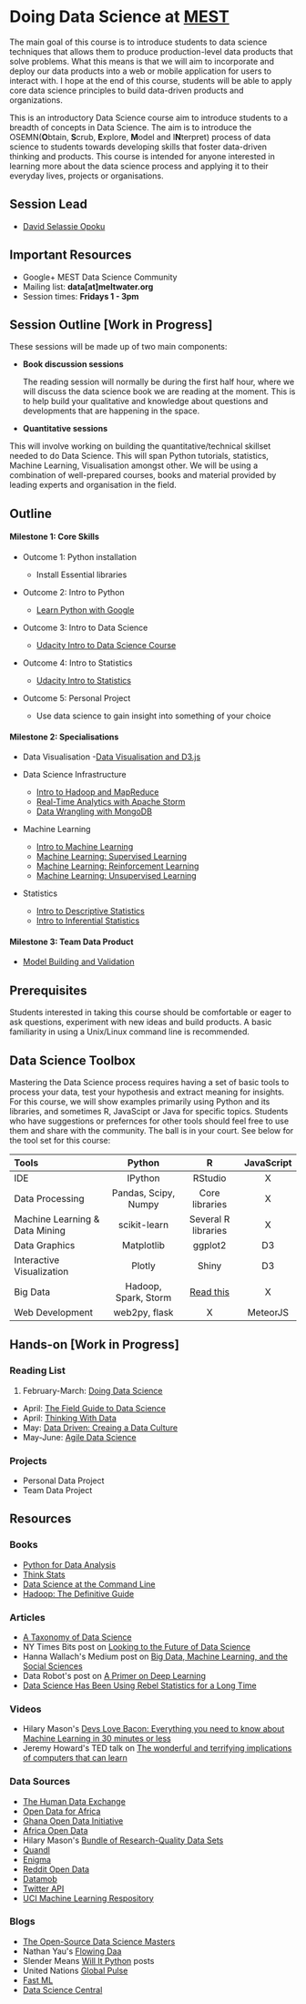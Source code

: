 # Doing Data Science at [MEST](http://www.meltwater.org)


The main goal of this course is to introduce students to data science techniques that allows them to produce production-level data products that solve problems. What this means is that we will aim to incorporate and deploy our data products into a web or mobile application for users to interact with. I hope at the end of this course, students will be able to apply core data science principles to build data-driven products and organizations.


This is an introductory Data Science course aim to introduce students to a breadth of concepts in Data Science. The aim is to introduce the OSEMN(**O**btain, **S**crub, **E**xplore, **M**odel and I**N**terpret) process of data science to students towards developing skills that foster data-driven thinking and products. This course is intended for anyone interested in learning more about the data science process and applying it to their everyday lives, projects or organisations.

## Session Lead
- [David Selassie Opoku](https://www.github.com/sdopoku)

## Important Resources
+ Google+ MEST Data Science Community
+ Mailing list: **data[at]meltwater.org**
+ Session times: **Fridays 1 - 3pm**



## Session Outline [Work in Progress]

  These sessions will be made up of two main components:
  - **Book discussion sessions**

      The reading session will normally be during the first half hour, where we will discuss the data science book we are reading at the moment. This is to help build your qualitative and knowledge about questions and developments that are happening in the space.

  - **Quantitative sessions**

  This will involve working on building the quantitative/technical skillset needed to do Data Science. This will span Python tutorials, statistics, Machine Learning, Visualisation amongst other. We will be using a combination of well-prepared courses, books and material provided by leading experts and organisation in the field.


## Outline

#### Milestone 1: Core Skills
- Outcome 1: Python installation
  - Install Essential libraries


- Outcome 2: Intro to Python
    - [Learn Python with Google](https://developers.google.com/edu/python/)


- Outcome 3: Intro to Data Science
    - [Udacity Intro to Data Science Course](https://www.udacity.com/course/ud359)


- Outcome 4: Intro to Statistics
    - [Udacity Intro to Statistics](https://www.udacity.com/course/st101)


- Outcome 5: Personal Project
  - Use data science to gain insight into something of your choice



#### Milestone 2: Specialisations  
- Data Visualisation
  -[Data Visualisation and D3.js](https://www.udacity.com/course/ud507)

- Data Science Infrastructure
  - [Intro to Hadoop and MapReduce](https://www.udacity.com/course/ud617)
  - [Real-Time Analytics with Apache Storm](https://www.udacity.com/course/ud381)
  - [Data Wrangling with MongoDB](https://www.udacity.com/course/ud032)


- Machine Learning
  - [Intro to Machine Learning](https://www.udacity.com/course/ud120)
  - [Machine Learning: Supervised Learning](https://www.udacity.com/course/ud675)
  - [Machine Learning: Reinforcement Learning](https://www.udacity.com/course/ud820)
  - [Machine Learning: Unsupervised Learning](https://www.udacity.com/course/ud741)


- Statistics
  - [Intro to Descriptive Statistics](https://www.udacity.com/course/ud827)
  - [Intro to Inferential Statistics](https://www.udacity.com/course/ud201)


#### Milestone 3: Team Data Product
- [Model Building and Validation](https://www.udacity.com/course/ud919)





## Prerequisites

Students interested in taking this course should be comfortable or eager to ask questions, experiment with new ideas and build products. A basic familiarity in using a Unix/Linux command line is recommended.

## Data Science Toolbox

Mastering the Data Science process requires having a set of basic tools to process your data, test your hypothesis and extract meaning for insights.  For this course, we will show examples primarily using Python and its libraries, and sometimes R, JavaScipt or Java for specific topics. Students who have suggestions or prefernces for other tools should feel free to use them and share with the community. The ball is in your court. See below for the tool set for this course:

| Tools                             | Python                    | R                          | JavaScript                         |
| :------------------------------- | :-----------------------: | :------------------------: | :--------------------------------: |
| IDE                               | IPython                   | RStudio                    |  X                                 |
| Data Processing                   |  Pandas, Scipy, Numpy     | Core libraries             |  X                                 |
| Machine Learning & Data Mining    | scikit-learn              | Several R libraries        |  X                                 |
| Data Graphics                     | Matplotlib                | ggplot2                    |  D3                                |
| Interactive Visualization         | Plotly                    | Shiny                      |  D3                                |
| Big Data                          | Hadoop, Spark, Storm      | [Read this]                |  X                                 |
| Web  Development                  | web2py, flask             | X                          |  MeteorJS                          |

[Read this]: http://www.r-bloggers.com/five-ways-to-handle-big-data-in-r


## Hands-on [Work in Progress]
### Reading List
1. February-March: [Doing Data Science](http://shop.oreilly.com/product/0636920028529.do)
+ April: [The Field Guide to Data Science](http://www.boozallen.com/insights/2013/11/data-science-field-guide)
+ April: [Thinking With Data](http://shop.oreilly.com/product/0636920029182.do)
+ May: [Data Driven: Creaing a Data Culture](http://www.oreilly.com/data/free/data-driven.csp)
+ May-June: [Agile Data Science](http://shop.oreilly.com/product/0636920025054.do)



### Projects
  + Personal Data Project
  + Team Data Project

## Resources


### Books
+ [Python for Data Analysis](http://shop.oreilly.com/product/0636920023784.do)
+ [Think Stats](http://shop.oreilly.com/product/0636920034094.do)
+ [Data Science at the Command Line](http://datascienceatthecommandline.com/)
+ [Hadoop: The Definitive Guide](http://shop.oreilly.com/product/0636920033448.do)

### Articles
+ [A Taxonomy of Data Science](http://www.dataists.com/2010/09/a-taxonomy-of-data-science/)
+ NY Times Bits post on [Looking to the Future of Data Science](http://bits.blogs.nytimes.com/2014/08/27/looking-to-the-future-of-data-science)
+ Hanna Wallach's Medium post on [Big Data, Machine Learning, and the Social Sciences](https://medium.com/@hannawallach/big-data-machine-learning-and-the-social-sciences-927a8e20460d)
+ Data Robot's post on [A Primer on Deep Learning](http://www.datarobot.com/blog/a-primer-on-deep-learning/)
+ [Data Science Has Been Using Rebel Statistics for a Long Time](http://www.datasciencecentral.com/profiles/blogs/data-science-has-been-using-rebel-statistics-for-a-long-time)

### Videos
+ Hilary Mason's [Devs Love Bacon: Everything you need to know about Machine Learning in 30 minutes or less](http://www.hilarymason.com/presentations-2/devs-love-bacon-everything-you-need-to-know-about-machine-learning-in-30-minutes-or-less/)
+ Jeremy Howard's TED talk on [The wonderful and terrifying implications of computers that can learn](http://www.ted.com/talks/jeremy_howard_the_wonderful_and_terrifying_implications_of_computers_that_can_learn)

### Data Sources
+ [The Human Data Exchange](https://data.hdx.rwlabs.org)
+ [Open Data for Africa](http://opendataforafrica.org/)
+ [Ghana Open Data Initiative](http://data.gov.gh/)
+ [Africa Open Data](http://africaopendata.org/)
+ Hilary Mason's [Bundle of Research-Quality Data Sets](https://bitly.com/bundles/hmason/1)
+ [Quandl](https://www.quandl.com/)
+ [Enigma](http://enigma.io/)
+ [Reddit Open Data](http://www.reddit.com/r/opendata)
+ [Datamob](http://datamob.org/datasets)
+ [Twitter API](https://dev.twitter.com/overview/api)
+ [UCI Machine Learning Respository](http://archive.ics.uci.edu/ml/index.html)


### Blogs
+ [The Open-Source Data Science Masters](http://datasciencemasters.org/)
+ Nathan Yau's [Flowing Daa](http://flowingdata.com/)
+ Slender Means [Will It Python](http://slendermeans.org/pages/will-it-python.html) posts
+ United Nations [Global Pulse](http://www.unglobalpulse.org/)
+ [Fast ML](http://fastml.com/)
+ [Data Science Central](http://www.datasciencecentral.com)
